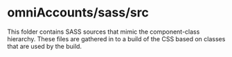 # omniAccounts/sass/src

This folder contains SASS sources that mimic the component-class hierarchy. These files
are gathered in to a build of the CSS based on classes that are used by the build.
